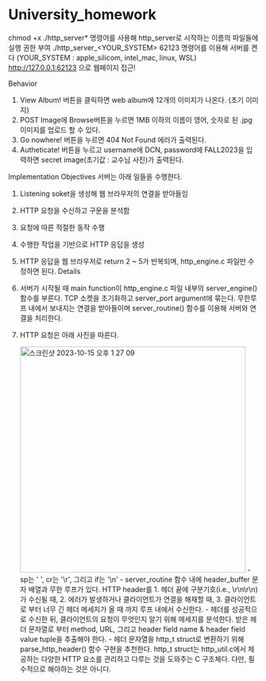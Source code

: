 # University_homework
chmod +x ./http_server* 명령어를 사용해 http_server로 시작하는 이름의 파일들에 실행 권한 부여
./http_server_<YOUR_SYSTEM> 62123 명령어를 이용해 서버를 켠다 (YOUR_SYSTEM : apple_silicom, intel_mac, linux, WSL)
http://127.0.0.1:62123 으로 웹페이지 접근!

Behavior
1. View Album! 버튼을 클릭하면 web album에 12개의 이미지가 나온다. (초기 이미지)
2. POST Image에 Browse버튼을 누르면 1MB 이하의 이름이 영어, 숫자로 된 .jpg 이미지를 업로드 할 수 있다.
3. Go nowhere! 버튼을 누르면 404 Not Found 에러가 출력된다.
4. Autheticate! 버튼을 누르고 username에 DCN, password에 FALL2023을 입력하면 secret image(초기값 : 교수님 사진)가 출력된다.

Implementation Objectives
서버는 아래 일들을 수행한다.
1. Listening soket을 생성해 웹 브라우저의 연결을 받아들임
2. HTTP 요청을 수신하고 구문을 분석함
3. 요청에 따른 적절한 동작 수행
4. 수행한 작업을 기반으로 HTTP 응답을 생성
5. HTTP 응답을 웹 브라우저로 return
2 ~ 5가 반복되며, http_engine.c 파일만 수정하면 된다.
Details
1. 서버가 시작될 때 main function이 http_engine.c 파일 내부의 server_engine() 함수를 부른다.
   TCP 소켓을 초기화하고 server_port argument에 묶는다.
   무한루프 내에서 보내지는 연결을 받아들이며 server_routine() 함수를 이용해 서버와 연결을 처리한다.
2. HTTP 요청은 아래 사진을 따른다.

   <img width="454" alt="스크린샷 2023-10-15 오후 1 27 09" src="https://github.com/GeunSuYoon/University_homework/assets/146644182/9d93c8e6-51c3-4a5a-be75-34da8cc1d889">
   - sp는 ' ', cr는 '\r', 그리고 if는 '\n'
   - server_routine 함수 내에 header_buffer 문자 배열과 무한 루프가 있다.
     HTTP header를 1. 헤더 끝에 구분기호(i.e., \r\n\r\n)가 수신될 때, 2. 에러가 발생하거나 클라이언트가 연결을 해재할 때, 3. 클라이언트로 부터 너무 긴 헤더 메세지가 올 때 까지 루프 내에서 수신한다.
   - 헤더를 성공적으로 수신한 뒤, 클라이언트의 요청이 무엇인지 알기 위해 메세지를 분석한다. 받은 헤더 문자열로 부터 method, URL, 그리고 header field name & header field value tuple을 추출해야 한다.
   - 헤더 문자열을 http_t struct로 변환하기 위해 parse_http_header() 함수 구현을 추천한다. http_t struct는 http_util.c에서 제공하는 다양한 HTTP 요소를 관리하고 다루는 것을 도와주는 C 구조체다.
     다만, 필수적으로 해야하는 것은 아니다.
